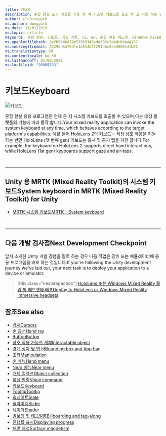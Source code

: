 ```yaml
---
title: 키보드
description: 혼합 현실 도구 키트를 사용 하 여 시스템 키보드를 호출 하 고 사용 하는 방법을 알아봅니다.
author: cre8ivepark
ms.author: dongpark
ms.date: 11/01/2019
ms.topic: article
keywords: 혼합 현실, 컨트롤, 상호 작용, ui, ux, 혼합 현실 헤드셋, windows mixed reality 헤드셋, 가상 현실 헤드셋, HoloLens, 키보드, MRTK, 혼합 현실 도구 키트
ms.openlocfilehash: 8efb5446479e53569349eda302c7d4dcb844a137
ms.sourcegitcommit: 2329db5a76dfe1b844e21291dbc8ee3888ed1b81
ms.translationtype: MT
ms.contentlocale: ko-KR
ms.lasthandoff: 01/08/2021
ms.locfileid: "98009733"
---
```

# <a name="keyboard"></a><span data-ttu-id="dd5b3-104">키보드</span><span class="sxs-lookup"><span data-stu-id="dd5b3-104">Keyboard</span></span>

![키보드](images/UX_Hero_Keyboard.jpg)

<span data-ttu-id="dd5b3-106">혼합 현실 응용 프로그램은 언제 든 지 시스템 키보드를 호출할 수 있으며,이는 대상 플랫폼의 기능에 따라 동작 합니다.</span><span class="sxs-lookup"><span data-stu-id="dd5b3-106">Your mixed reality application can invoke the system keyboard at any time, which behaves according to the target platform's capabilities.</span></span> <span data-ttu-id="dd5b3-107">예를 들어 HoloLens 2의 키보드는 직접 상호 작용을 지원 하는 반면 HoloLens (첫 번째 gen) 키보드는 응시 및 공기 탭을 지원 합니다.</span><span class="sxs-lookup"><span data-stu-id="dd5b3-107">For example, the keyboard on HoloLens 2 supports direct hand interactions, while HoloLens (1st gen) keyboards support gaze and air-taps.</span></span>

<br>

---

## <a name="system-keyboard-in-mrtk-mixed-reality-toolkit-for-unity"></a><span data-ttu-id="dd5b3-108">Unity 용 MRTK (Mixed Reality Toolkit)의 시스템 키보드</span><span class="sxs-lookup"><span data-stu-id="dd5b3-108">System keyboard in MRTK (Mixed Reality Toolkit) for Unity</span></span>

* [<span data-ttu-id="dd5b3-109">MRTK-시스템 키보드</span><span class="sxs-lookup"><span data-stu-id="dd5b3-109">MRTK - System keyboard</span></span>](https://microsoft.github.io/MixedRealityToolkit-Unity/Documentation/README_SystemKeyboard.html)

<br>

---

## <a name="next-development-checkpoint"></a><span data-ttu-id="dd5b3-110">다음 개발 검사점</span><span class="sxs-lookup"><span data-stu-id="dd5b3-110">Next Development Checkpoint</span></span>

<span data-ttu-id="dd5b3-111">앞서 소개한 Unity 개발 경험을 팔로 하는 경우 다음 작업은 장치 또는 에뮬레이터에 응용 프로그램을 배포 하는 것입니다.</span><span class="sxs-lookup"><span data-stu-id="dd5b3-111">If you're following the Unity development journey we've laid out, your next task is to deploy your application to a device or emulator.</span></span> 

> [!div class="nextstepaction"]
> [<span data-ttu-id="dd5b3-112">HoloLens 또는 Windows Mixed Reality 몰입 형 헤드셋에 배포</span><span class="sxs-lookup"><span data-stu-id="dd5b3-112">Deploy to HoloLens or Windows Mixed Reality immersive headsets</span></span>](../develop/platform-capabilities-and-apis/using-visual-studio.md)

## <a name="see-also"></a><span data-ttu-id="dd5b3-113">참조</span><span class="sxs-lookup"><span data-stu-id="dd5b3-113">See also</span></span>

* [<span data-ttu-id="dd5b3-114">커서</span><span class="sxs-lookup"><span data-stu-id="dd5b3-114">Cursors</span></span>](cursors.md)
* [<span data-ttu-id="dd5b3-115">손 광선</span><span class="sxs-lookup"><span data-stu-id="dd5b3-115">Hand ray</span></span>](point-and-commit.md)
* [<span data-ttu-id="dd5b3-116">Button</span><span class="sxs-lookup"><span data-stu-id="dd5b3-116">Button</span></span>](button.md)
* [<span data-ttu-id="dd5b3-117">상호 작용 가능한 개체</span><span class="sxs-lookup"><span data-stu-id="dd5b3-117">Interactable object</span></span>](interactable-object.md)
* [<span data-ttu-id="dd5b3-118">경계 상자 및 앱 바</span><span class="sxs-lookup"><span data-stu-id="dd5b3-118">Bounding box and App bar</span></span>](app-bar-and-bounding-box.md)
* [<span data-ttu-id="dd5b3-119">조작</span><span class="sxs-lookup"><span data-stu-id="dd5b3-119">Manipulation</span></span>](direct-manipulation.md)
* [<span data-ttu-id="dd5b3-120">손 메뉴</span><span class="sxs-lookup"><span data-stu-id="dd5b3-120">Hand menu</span></span>](hand-menu.md)
* [<span data-ttu-id="dd5b3-121">Near 메뉴</span><span class="sxs-lookup"><span data-stu-id="dd5b3-121">Near menu</span></span>](near-menu.md)
* [<span data-ttu-id="dd5b3-122">개체 컬렉션</span><span class="sxs-lookup"><span data-stu-id="dd5b3-122">Object collection</span></span>](object-collection.md)
* [<span data-ttu-id="dd5b3-123">음성 명령</span><span class="sxs-lookup"><span data-stu-id="dd5b3-123">Voice command</span></span>](voice-input.md)
* [<span data-ttu-id="dd5b3-124">키보드</span><span class="sxs-lookup"><span data-stu-id="dd5b3-124">Keyboard</span></span>](keyboard.md)
* [<span data-ttu-id="dd5b3-125">Tooltip</span><span class="sxs-lookup"><span data-stu-id="dd5b3-125">Tooltip</span></span>](tooltip.md)
* [<span data-ttu-id="dd5b3-126">슬레이트</span><span class="sxs-lookup"><span data-stu-id="dd5b3-126">Slate</span></span>](slate.md)
* [<span data-ttu-id="dd5b3-127">슬라이더</span><span class="sxs-lookup"><span data-stu-id="dd5b3-127">Slider</span></span>](slider.md)
* [<span data-ttu-id="dd5b3-128">셰이더</span><span class="sxs-lookup"><span data-stu-id="dd5b3-128">Shader</span></span>](shader.md)
* [<span data-ttu-id="dd5b3-129">빌보딩 및 태그얼롱</span><span class="sxs-lookup"><span data-stu-id="dd5b3-129">Billboarding and tag-along</span></span>](billboarding-and-tag-along.md)
* [<span data-ttu-id="dd5b3-130">진행률 표시</span><span class="sxs-lookup"><span data-stu-id="dd5b3-130">Displaying progress</span></span>](progress.md)
* [<span data-ttu-id="dd5b3-131">표면 자성</span><span class="sxs-lookup"><span data-stu-id="dd5b3-131">Surface magnetism</span></span>](surface-magnetism.md)
